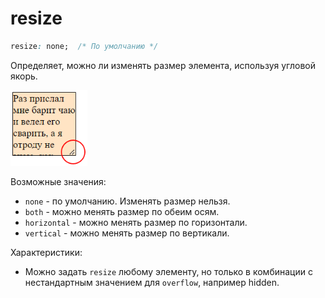 # resize

```css
resize: none;  /* По умолчанию */
```

Определяет, можно ли изменять размер элемента, используя угловой якорь.

<img src="img/resize.png" alt="resize" style="zoom:80%;" />

Возможные значения:

* `none` - по умолчанию. Изменять размер нельзя.
* `both` - можно менять размер по обеим осям.
* `horizontal` - можно менять размер по горизонтали.
* `vertical` - можно менять размер по вертикали.

Характеристики:

* Можно задать `resize` любому элементу, но только в комбинации с нестандартным значением для `overflow`, например hidden.

